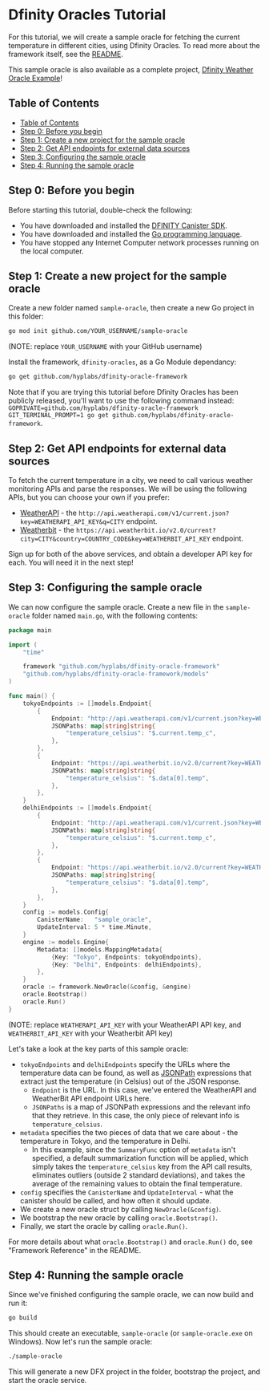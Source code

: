 # Dfinity Oracles Tutorial

For this tutorial, we will create a sample oracle for fetching the current temperature in different cities, using Dfinity Oracles. To read more about the framework itself, see the [README](../README.md).

This sample oracle is also available as a complete project, [Dfinity Weather Oracle Example](https://github.com/hyplabs/dfinity-oracle-weather)!

## Table of Contents

- [Table of Contents](#table-of-contents)
- [Step 0: Before you begin](#step-0-before-you-begin)
- [Step 1: Create a new project for the sample oracle](#step-1-create-a-new-project-for-the-sample-oracle)
- [Step 2: Get API endpoints for external data sources](#step-2-get-api-endpoints-for-external-data-sources)
- [Step 3: Configuring the sample oracle](#step-3-configuring-the-sample-oracle)
- [Step 4: Running the sample oracle](#step-4-running-the-sample-oracle)

## Step 0: Before you begin

Before starting this tutorial, double-check the following:

- You have downloaded and installed the [DFINITY Canister SDK](https://sdk.dfinity.org/docs/quickstart/local-quickstart.html#download-and-install).
- You have downloaded and installed the [Go programming language](https://golang.org/).
- You have stopped any Internet Computer network processes running on the local computer.

## Step 1: Create a new project for the sample oracle

Create a new folder named `sample-oracle`, then create a new Go project in this folder:

```bash
go mod init github.com/YOUR_USERNAME/sample-oracle
```

(NOTE: replace `YOUR_USERNAME` with your GitHub username)

Install the framework, `dfinity-oracles`, as a Go Module dependancy:

```bash
go get github.com/hyplabs/dfinity-oracle-framework
```

Note that if you are trying this tutorial before Dfinity Oracles has been publicly released, you'll want to use the following command instead: `GOPRIVATE=github.com/hyplabs/dfinity-oracle-framework GIT_TERMINAL_PROMPT=1 go get github.com/hyplabs/dfinity-oracle-framework`.

## Step 2: Get API endpoints for external data sources

To fetch the current temperature in a city, we need to call various weather monitoring APIs and parse the responses. We will be using the following APIs, but you can choose your own if you prefer:

- [WeatherAPI](https://weatherapi.com) - the `http://api.weatherapi.com/v1/current.json?key=WEATHERAPI_API_KEY&q=CITY` endpoint.
- [Weatherbit](https://weatherbit.io) - the `https://api.weatherbit.io/v2.0/current?city=CITY&country=COUNTRY_CODE&key=WEATHERBIT_API_KEY` endpoint.

Sign up for both of the above services, and obtain a developer API key for each. You will need it in the next step!

## Step 3: Configuring the sample oracle

We can now configure the sample oracle. Create a new file in the `sample-oracle` folder named `main.go`, with the following contents:

```go
package main

import (
	"time"

	framework "github.com/hyplabs/dfinity-oracle-framework"
	"github.com/hyplabs/dfinity-oracle-framework/models"
)

func main() {
	tokyoEndpoints := []models.Endpoint{
		{
			Endpoint: "http://api.weatherapi.com/v1/current.json?key=WEATHERAPI_API_KEY&q=Tokyo,JP",
			JSONPaths: map[string]string{
				"temperature_celsius": "$.current.temp_c",
			},
		},
		{
			Endpoint: "https://api.weatherbit.io/v2.0/current?key=WEATHERBIT_API_KEY&city=Tokyo&country=JP",
			JSONPaths: map[string]string{
				"temperature_celsius": "$.data[0].temp",
			},
		},
	}
	delhiEndpoints := []models.Endpoint{
		{
			Endpoint: "http://api.weatherapi.com/v1/current.json?key=WEATHERAPI_API_KEY&q=Delhi,IN",
			JSONPaths: map[string]string{
				"temperature_celsius": "$.current.temp_c",
			},
		},
		{
			Endpoint: "https://api.weatherbit.io/v2.0/current?key=WEATHERBIT_API_KEY&city=Delhi&country=IN",
			JSONPaths: map[string]string{
				"temperature_celsius": "$.data[0].temp",
			},
		},
	}
	config := models.Config{
		CanisterName:   "sample_oracle",
		UpdateInterval: 5 * time.Minute,
	}
	engine := models.Engine{
		Metadata: []models.MappingMetadata{
			{Key: "Tokyo", Endpoints: tokyoEndpoints},
			{Key: "Delhi", Endpoints: delhiEndpoints},
		},
	}
	oracle := framework.NewOracle(&config, &engine)
	oracle.Bootstrap()
	oracle.Run()
}
```

(NOTE: replace `WEATHERAPI_API_KEY` with your WeatherAPI API key, and `WEATHERBIT_API_KEY` with your Weatherbit API key)

Let's take a look at the key parts of this sample oracle:

- `tokyoEndpoints` and `delhiEndpoints` specify the URLs where the temperature data can be found, as well as [JSONPath](https://www.baeldung.com/guide-to-jayway-jsonpath) expressions that extract just the temperature (in Celsius) out of the JSON response.
  - `Endpoint` is the URL. In this case, we've entered the WeatherAPI and WeatherBit API endpoint URLs here.
  - `JSONPaths` is a map of JSONPath expressions and the relevant info that they retrieve. In this case, the only piece of relevant info is `temperature_celsius`.
- `metadata` specifies the two pieces of data that we care about - the temperature in Tokyo, and the temperature in Delhi.
  - In this example, since the `SummaryFunc` option of `metadata` isn't specified, a default summarization function will be applied, which simply takes the `temperature_celsius` key from the API call results, eliminates outliers (outside 2 standard deviations), and takes the average of the remaining values to obtain the final temperature.
- `config` specifies the `CanisterName` and `UpdateInterval` - what the canister should be called, and how often it should update.
- We create a new oracle struct by calling `NewOracle(&config)`.
- We bootstrap the new oracle by calling `oracle.Bootstrap()`.
- Finally, we start the oracle by calling `oracle.Run()`.

For more details about what `oracle.Bootstrap()` and `oracle.Run()` do, see "Framework Reference" in the README.

## Step 4: Running the sample oracle

Since we've finished configuring the sample oracle, we can now build and run it:

```bash
go build
```

This should create an executable, `sample-oracle` (or `sample-oracle.exe` on Windows). Now let's run the sample oracle:

```bash
./sample-oracle
```

This will generate a new DFX project in the folder, bootstrap the project, and start the oracle service.
